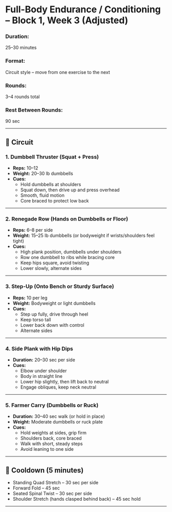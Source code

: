 # Full-Body Endurance / Conditioning – Block 1, Week 3 (Adjusted)

### Duration:
25–30 minutes  

### Format:
Circuit style – move from one exercise to the next  

### Rounds:
3–4 rounds total  

### Rest Between Rounds:
90 sec  

---

## 🔄 Circuit

### 1. Dumbbell Thruster (Squat + Press)  
- **Reps:** 10–12  
- **Weight:** 20–30 lb dumbbells  
- **Cues:**  
  - Hold dumbbells at shoulders  
  - Squat down, then drive up and press overhead  
  - Smooth, fluid motion  
  - Core braced to protect low back  

---

### 2. Renegade Row (Hands on Dumbbells or Floor)  
- **Reps:** 6–8 per side  
- **Weight:** 15–25 lb dumbbells (or bodyweight if wrists/shoulders feel tight)  
- **Cues:**  
  - High plank position, dumbbells under shoulders  
  - Row one dumbbell to ribs while bracing core  
  - Keep hips square, avoid twisting  
  - Lower slowly, alternate sides  

---

### 3. Step-Up (Onto Bench or Sturdy Surface)  
- **Reps:** 10 per leg  
- **Weight:** Bodyweight or light dumbbells  
- **Cues:**  
  - Step up fully, drive through heel  
  - Keep torso tall  
  - Lower back down with control  
  - Alternate sides  

---

### 4. Side Plank with Hip Dips  
- **Duration:** 20–30 sec per side  
- **Cues:**  
  - Elbow under shoulder  
  - Body in straight line  
  - Lower hip slightly, then lift back to neutral  
  - Engage obliques, keep neck neutral  

---

### 5. Farmer Carry (Dumbbells or Ruck)  
- **Duration:** 30–40 sec walk (or hold in place)  
- **Weight:** Moderate dumbbells or ruck plate  
- **Cues:**  
  - Hold weights at sides, grip firm  
  - Shoulders back, core braced  
  - Walk with short, steady steps  
  - Avoid leaning to one side  

---

## 🧊 Cooldown (5 minutes)  
- Standing Quad Stretch – 30 sec per side  
- Forward Fold – 45 sec  
- Seated Spinal Twist – 30 sec per side  
- Shoulder Stretch (hands clasped behind back) – 45 sec hold  

---